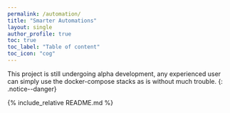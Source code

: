 ```yaml
---
permalink: /automation/
title: "Smarter Automations"
layout: single
author_profile: true
toc: true
toc_label: "Table of content"
toc_icon: "cog"
---
```


This project is still undergoing alpha development, any experienced user can simply use the docker-compose stacks as is without much trouble.
{: .notice--danger}

{% include_relative README.md %}